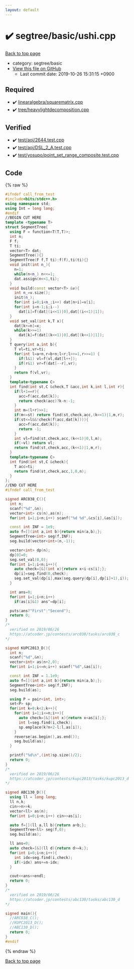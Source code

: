 ```yaml
---
layout: default
---
```


<!-- mathjax config similar to math.stackexchange -->
<script type="text/javascript" async
  src="https://cdnjs.cloudflare.com/ajax/libs/mathjax/2.7.5/MathJax.js?config=TeX-MML-AM_CHTML">
</script>
<script type="text/x-mathjax-config">
  MathJax.Hub.Config({
    TeX: { equationNumbers: { autoNumber: "AMS" }},
    tex2jax: {
      inlineMath: [ ['$','$'] ],
      processEscapes: true
    },
    "HTML-CSS": { matchFontHeight: false },
    displayAlign: "left",
    displayIndent: "2em"
  });
</script>

<script type="text/javascript" src="https://cdnjs.cloudflare.com/ajax/libs/jquery/3.4.1/jquery.min.js"></script>
<script src="https://cdn.jsdelivr.net/npm/jquery-balloon-js@1.1.2/jquery.balloon.min.js" integrity="sha256-ZEYs9VrgAeNuPvs15E39OsyOJaIkXEEt10fzxJ20+2I=" crossorigin="anonymous"></script>
<script type="text/javascript" src="../../../assets/js/copy-button.js"></script>
<link rel="stylesheet" href="../../../assets/css/copy-button.css" />


# :heavy_check_mark: segtree/basic/ushi.cpp
<a href="../../../index.html">Back to top page</a>

* category: segtree/basic
* <a href="{{ site.github.repository_url }}/blob/master/segtree/basic/ushi.cpp">View this file on GitHub</a>
    - Last commit date: 2019-10-26 15:31:15 +0900




## Required
* :heavy_check_mark: <a href="../../linearalgebra/squarematrix.cpp.html">linearalgebra/squarematrix.cpp</a>
* :heavy_check_mark: <a href="../../tree/heavylightdecomposition.cpp.html">tree/heavylightdecomposition.cpp</a>


## Verified
* :heavy_check_mark: <a href="../../../verify/test/aoj/2644.test.cpp.html">test/aoj/2644.test.cpp</a>
* :heavy_check_mark: <a href="../../../verify/test/aoj/DSL_2_A.test.cpp.html">test/aoj/DSL_2_A.test.cpp</a>
* :heavy_check_mark: <a href="../../../verify/test/yosupo/point_set_range_composite.test.cpp.html">test/yosupo/point_set_range_composite.test.cpp</a>


## Code
{% raw %}
```cpp
#ifndef call_from_test
#include<bits/stdc++.h>
using namespace std;
using Int = long long;
#endif
//BEGIN CUT HERE
template <typename T>
struct SegmentTree{
  using F = function<T(T,T)>;
  int n;
  F f;
  T ti;
  vector<T> dat;
  SegmentTree(){}
  SegmentTree(F f,T ti):f(f),ti(ti){}
  void init(int n_){
    n=1;
    while(n<n_) n<<=1;
    dat.assign(n<<1,ti);
  }
  void build(const vector<T> &v){
    int n_=v.size();
    init(n_);
    for(int i=0;i<n_;i++) dat[n+i]=v[i];
    for(int i=n-1;i;i--)
      dat[i]=f(dat[(i<<1)|0],dat[(i<<1)|1]);
  }
  void set_val(int k,T x){
    dat[k+=n]=x;
    while(k>>=1)
      dat[k]=f(dat[(k<<1)|0],dat[(k<<1)|1]);
  }
  T query(int a,int b){
    T vl=ti,vr=ti;
    for(int l=a+n,r=b+n;l<r;l>>=1,r>>=1) {
      if(l&1) vl=f(vl,dat[l++]);
      if(r&1) vr=f(dat[--r],vr);
    }
    return f(vl,vr);
  }
  template<typename C>
  int find(int st,C &check,T &acc,int k,int l,int r){
    if(l+1==r){
      acc=f(acc,dat[k]);
      return check(acc)?k-n:-1;
    }
    int m=(l+r)>>1;
    if(m<=st) return find(st,check,acc,(k<<1)|1,m,r);
    if(st<=l&&!check(f(acc,dat[k]))){
      acc=f(acc,dat[k]);
      return -1;
    }
    int vl=find(st,check,acc,(k<<1)|0,l,m);
    if(~vl) return vl;
    return find(st,check,acc,(k<<1)|1,m,r);
  }
  template<typename C>
  int find(int st,C &check){
    T acc=ti;
    return find(st,check,acc,1,0,n);
  }
};
//END CUT HERE
#ifndef call_from_test

signed ARC038_C(){
  int n;
  scanf("%d",&n);
  vector<int> cs(n),as(n);
  for(int i=1;i<n;i++) scanf("%d %d",&cs[i],&as[i]);

  const int INF = 1e9;
  auto f=[](int a,int b){return min(a,b);};
  SegmentTree<int> seg(f,INF);
  seg.build(vector<int>(n,-1));

  vector<int> dp(n);
  dp[0]=0;
  seg.set_val(0,0);
  for(int i=1;i<n;i++){
    auto check=[&](int x){return x<i-cs[i];};
    dp[i]=seg.find(0,check);
    seg.set_val(dp[i],max(seg.query(dp[i],dp[i]+1),i));
  }

  int ans=0;
  for(int i=1;i<n;i++)
    if(as[i]&1) ans^=dp[i];

  puts(ans?"First":"Second");
  return 0;
}
/*
  verified on 2019/06/26
  https://atcoder.jp/contests/arc038/tasks/arc038_c
*/

signed KUPC2013_D(){
  int n;
  scanf("%d",&n);
  vector<int> as(n+2,0);
  for(int i=1;i<=n;i++) scanf("%d",&as[i]);

  const int INF = 1.1e9;
  auto f=[](int a,int b){return min(a,b);};
  SegmentTree<int> seg(f,INF);
  seg.build(as);

  using P = pair<int, int>;
  set<P> sp;
  for(int k=0;k<2;k++){
    for(int i=1;i<=n;i++){
      auto check=[&](int x){return x<as[i];};
      int l=seg.find(i,check);
      sp.emplace(k?n+2-l:l,as[i]);
    }
    reverse(as.begin(),as.end());
    seg.build(as);
  }

  printf("%d\n",(int)sp.size()/2);
  return 0;
}
/*
  verified on 2019/06/26
  https://atcoder.jp/contests/kupc2013/tasks/kupc2013_d
*/

signed ABC130_D(){
  using ll = long long;
  ll n,k;
  cin>>n>>k;
  vector<ll> as(n);
  for(int i=0;i<n;i++) cin>>as[i];

  auto f=[](ll a,ll b){return a+b;};
  SegmentTree<ll> seg(f,0);
  seg.build(as);

  ll ans=0;
  auto check=[&](ll d){return d>=k;};
  for(int i=0;i<n;i++){
    int idx=seg.find(i,check);
    if(~idx) ans+=n-idx;
  }

  cout<<ans<<endl;
  return 0;
}
/*
  verified on 2019/06/26
  https://atcoder.jp/contests/abc130/tasks/abc130_d
*/

signed main(){
  //ARC038_C();
  //KUPC2013_D();
  //ABC130_D();
  return 0;
}
#endif

```
{% endraw %}

<a href="../../../index.html">Back to top page</a>

